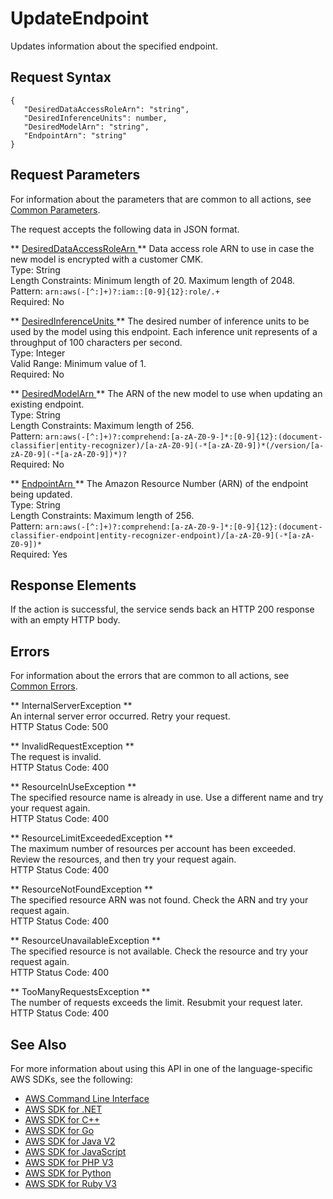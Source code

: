 # UpdateEndpoint<a name="API_UpdateEndpoint"></a>

Updates information about the specified endpoint\.

## Request Syntax<a name="API_UpdateEndpoint_RequestSyntax"></a>

```
{
   "DesiredDataAccessRoleArn": "string",
   "DesiredInferenceUnits": number,
   "DesiredModelArn": "string",
   "EndpointArn": "string"
}
```

## Request Parameters<a name="API_UpdateEndpoint_RequestParameters"></a>

For information about the parameters that are common to all actions, see [Common Parameters](CommonParameters.md)\.

The request accepts the following data in JSON format\.

 ** [ DesiredDataAccessRoleArn ](#API_UpdateEndpoint_RequestSyntax) **   <a name="comprehend-UpdateEndpoint-request-DesiredDataAccessRoleArn"></a>
Data access role ARN to use in case the new model is encrypted with a customer CMK\.  
Type: String  
Length Constraints: Minimum length of 20\. Maximum length of 2048\.  
Pattern: `arn:aws(-[^:]+)?:iam::[0-9]{12}:role/.+`   
Required: No

 ** [ DesiredInferenceUnits ](#API_UpdateEndpoint_RequestSyntax) **   <a name="comprehend-UpdateEndpoint-request-DesiredInferenceUnits"></a>
 The desired number of inference units to be used by the model using this endpoint\. Each inference unit represents of a throughput of 100 characters per second\.  
Type: Integer  
Valid Range: Minimum value of 1\.  
Required: No

 ** [ DesiredModelArn ](#API_UpdateEndpoint_RequestSyntax) **   <a name="comprehend-UpdateEndpoint-request-DesiredModelArn"></a>
The ARN of the new model to use when updating an existing endpoint\.  
Type: String  
Length Constraints: Maximum length of 256\.  
Pattern: `arn:aws(-[^:]+)?:comprehend:[a-zA-Z0-9-]*:[0-9]{12}:(document-classifier|entity-recognizer)/[a-zA-Z0-9](-*[a-zA-Z0-9])*(/version/[a-zA-Z0-9](-*[a-zA-Z0-9])*)?`   
Required: No

 ** [ EndpointArn ](#API_UpdateEndpoint_RequestSyntax) **   <a name="comprehend-UpdateEndpoint-request-EndpointArn"></a>
The Amazon Resource Number \(ARN\) of the endpoint being updated\.  
Type: String  
Length Constraints: Maximum length of 256\.  
Pattern: `arn:aws(-[^:]+)?:comprehend:[a-zA-Z0-9-]*:[0-9]{12}:(document-classifier-endpoint|entity-recognizer-endpoint)/[a-zA-Z0-9](-*[a-zA-Z0-9])*`   
Required: Yes

## Response Elements<a name="API_UpdateEndpoint_ResponseElements"></a>

If the action is successful, the service sends back an HTTP 200 response with an empty HTTP body\.

## Errors<a name="API_UpdateEndpoint_Errors"></a>

For information about the errors that are common to all actions, see [Common Errors](CommonErrors.md)\.

 ** InternalServerException **   
An internal server error occurred\. Retry your request\.  
HTTP Status Code: 500

 ** InvalidRequestException **   
The request is invalid\.  
HTTP Status Code: 400

 ** ResourceInUseException **   
The specified resource name is already in use\. Use a different name and try your request again\.  
HTTP Status Code: 400

 ** ResourceLimitExceededException **   
The maximum number of resources per account has been exceeded\. Review the resources, and then try your request again\.  
HTTP Status Code: 400

 ** ResourceNotFoundException **   
The specified resource ARN was not found\. Check the ARN and try your request again\.  
HTTP Status Code: 400

 ** ResourceUnavailableException **   
The specified resource is not available\. Check the resource and try your request again\.  
HTTP Status Code: 400

 ** TooManyRequestsException **   
The number of requests exceeds the limit\. Resubmit your request later\.  
HTTP Status Code: 400

## See Also<a name="API_UpdateEndpoint_SeeAlso"></a>

For more information about using this API in one of the language\-specific AWS SDKs, see the following:
+  [ AWS Command Line Interface](https://docs.aws.amazon.com/goto/aws-cli/comprehend-2017-11-27/UpdateEndpoint) 
+  [ AWS SDK for \.NET](https://docs.aws.amazon.com/goto/DotNetSDKV3/comprehend-2017-11-27/UpdateEndpoint) 
+  [ AWS SDK for C\+\+](https://docs.aws.amazon.com/goto/SdkForCpp/comprehend-2017-11-27/UpdateEndpoint) 
+  [ AWS SDK for Go](https://docs.aws.amazon.com/goto/SdkForGoV1/comprehend-2017-11-27/UpdateEndpoint) 
+  [ AWS SDK for Java V2](https://docs.aws.amazon.com/goto/SdkForJavaV2/comprehend-2017-11-27/UpdateEndpoint) 
+  [ AWS SDK for JavaScript](https://docs.aws.amazon.com/goto/AWSJavaScriptSDK/comprehend-2017-11-27/UpdateEndpoint) 
+  [ AWS SDK for PHP V3](https://docs.aws.amazon.com/goto/SdkForPHPV3/comprehend-2017-11-27/UpdateEndpoint) 
+  [ AWS SDK for Python](https://docs.aws.amazon.com/goto/boto3/comprehend-2017-11-27/UpdateEndpoint) 
+  [ AWS SDK for Ruby V3](https://docs.aws.amazon.com/goto/SdkForRubyV3/comprehend-2017-11-27/UpdateEndpoint) 